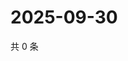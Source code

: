 # 2025-09-30

共 0 条

<!-- BEGIN ZHIHUQUESTIONS -->
<!-- 最后更新时间 Tue Sep 30 2025 03:09:13 GMT+0800 (China Standard Time) -->

<!-- END ZHIHUQUESTIONS -->
